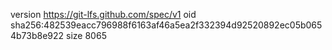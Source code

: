 version https://git-lfs.github.com/spec/v1
oid sha256:482539eacc796988f6163af46a5ea2f332394d92520892ec05b0654b73b8e922
size 8065
